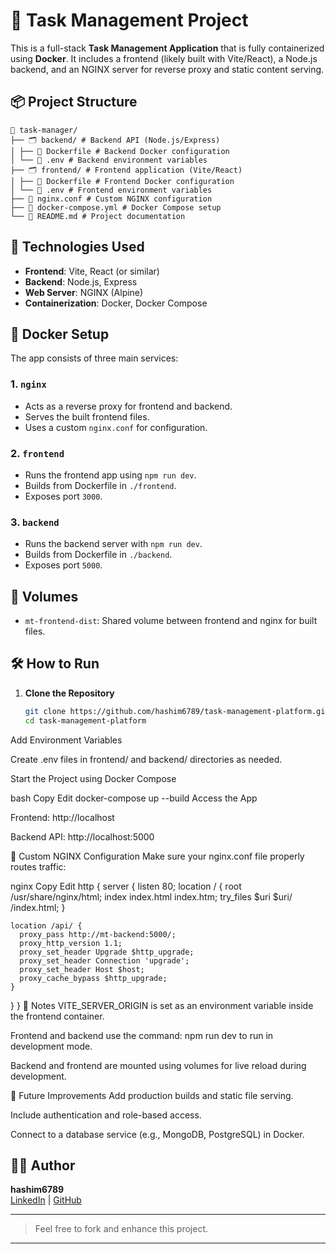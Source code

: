 # 📝 Task Management Project

This is a full-stack **Task Management Application** that is fully containerized using **Docker**. It includes a frontend (likely built with Vite/React), a Node.js backend, and an NGINX server for reverse proxy and static content serving.

## 📦 Project Structure
```
📂 task-manager/
├── 🗂 backend/ # Backend API (Node.js/Express)
│ ├── 📄 Dockerfile # Backend Docker configuration
│ └── 📄 .env # Backend environment variables
├── 🗂 frontend/ # Frontend application (Vite/React)
│ ├── 📄 Dockerfile # Frontend Docker configuration
│ └── 📄 .env # Frontend environment variables
├── 📄 nginx.conf # Custom NGINX configuration
├── 📄 docker-compose.yml # Docker Compose setup
└── 📄 README.md # Project documentation

```

## 🚀 Technologies Used

- **Frontend**: Vite, React (or similar)
- **Backend**: Node.js, Express
- **Web Server**: NGINX (Alpine)
- **Containerization**: Docker, Docker Compose

## 🐳 Docker Setup

The app consists of three main services:

### 1. `nginx`
- Acts as a reverse proxy for frontend and backend.
- Serves the built frontend files.
- Uses a custom `nginx.conf` for configuration.

### 2. `frontend`
- Runs the frontend app using `npm run dev`.
- Builds from Dockerfile in `./frontend`.
- Exposes port `3000`.

### 3. `backend`
- Runs the backend server with `npm run dev`.
- Builds from Dockerfile in `./backend`.
- Exposes port `5000`.

## 📁 Volumes

- `mt-frontend-dist`: Shared volume between frontend and nginx for built files.

## 🛠️ How to Run

1. **Clone the Repository**  
   ```bash
   git clone https://github.com/hashim6789/task-management-platform.git
   cd task-management-platform
Add Environment Variables

Create .env files in frontend/ and backend/ directories as needed.

Start the Project using Docker Compose

bash
Copy
Edit
docker-compose up --build
Access the App

Frontend: http://localhost

Backend API: http://localhost:5000

🧾 Custom NGINX Configuration
Make sure your nginx.conf file properly routes traffic:

nginx
Copy
Edit
http {
  server {
    listen 80;
    location / {
      root /usr/share/nginx/html;
      index index.html index.htm;
      try_files $uri $uri/ /index.html;
    }

    location /api/ {
      proxy_pass http://mt-backend:5000/;
      proxy_http_version 1.1;
      proxy_set_header Upgrade $http_upgrade;
      proxy_set_header Connection 'upgrade';
      proxy_set_header Host $host;
      proxy_cache_bypass $http_upgrade;
    }
  }
}
📌 Notes
VITE_SERVER_ORIGIN is set as an environment variable inside the frontend container.

Frontend and backend use the command: npm run dev to run in development mode.

Backend and frontend are mounted using volumes for live reload during development.

🧠 Future Improvements
Add production builds and static file serving.

Include authentication and role-based access.

Connect to a database service (e.g., MongoDB, PostgreSQL) in Docker.

## 🧑‍💻 Author

**hashim6789**  
[LinkedIn](https://www.linkedin.com/in/hashim6789) | [GitHub](https://github.com/hashim6789)

---

> Feel free to fork and enhance this project.

---
